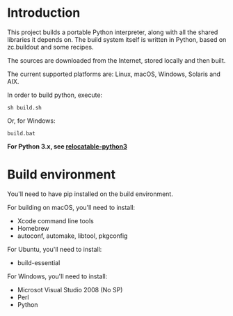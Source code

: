 
Introduction
============

This project builds a portable Python interpreter, along with all the shared libraries it depends on.
The build system itself is written in Python, based on zc.buildout and some recipes.

The sources are downloaded from the Internet, stored locally and then built.

The current supported platforms are: Linux, macOS, Windows, Solaris and AIX.

In order to build python, execute:

    sh build.sh

Or, for Windows:

    build.bat

**For Python 3.x, see [relocatable-python3](https://github.com/Infinidat/relocatable-python3)**

Build environment
=================

You'll need to have pip installed on the build environment.

For building on macOS, you'll need to install:
* Xcode command line tools
* Homebrew
* autoconf, automake, libtool, pkgconfig

For Ubuntu, you'll need to install:
* build-essential

For Windows, you'll need to install:
* Microsot Visual Studio 2008 (No SP)
* Perl
* Python
